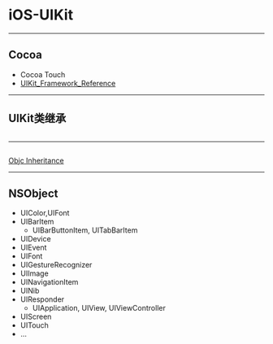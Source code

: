 # iOS-UIKit

- - -

## Cocoa

- Cocoa Touch
- [UIKit_Framework_Reference](https://developer.apple.com/library/ios/documentation/UIKit/Reference/UIKit_Framework/index.html)

- - -

## UIKit类继承

<img data-src="http://ww2.sinaimg.cn/large/6d308bd9gw1f0dd4fk51ij20o90w742q.jpg" width="600" />

- - -

<img data-src="http://ww2.sinaimg.cn/large/6d308bd9gw1f0c1u7y1tbj21eq12ctt0.jpg" width="600" />

[Objc Inheritance](http://xudafeng.github.io/objc_inheritance/tree.html)

- - -

## NSObject

- UIColor,UIFont
- UIBarItem
    - UIBarButtonItem, UITabBarItem
- UIDevice
- UIEvent
- UIFont
- UIGestureRecognizer
- UIImage
- UINavigationItem
- UINib
- UIResponder
    - UIApplication, UIView, UIViewController
- UIScreen
- UITouch
- ...
